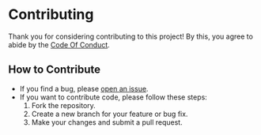 # Contributing

Thank you for considering contributing to this project! By this, you
agree to abide by the [Code Of Conduct](https://github.com/manthanank/learn-javascript/blob/main/CODE_OF_CONDUCT.md).

## How to Contribute

- If you find a bug, please [open an issue](https://github.com/manthanank/learn-javascript/issues).
- If you want to contribute code, please follow these steps:
  1. Fork the repository.
  2. Create a new branch for your feature or bug fix.
  3. Make your changes and submit a pull request.
